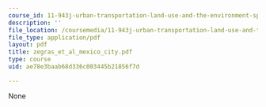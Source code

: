 ```yaml
---
course_id: 11-943j-urban-transportation-land-use-and-the-environment-spring-2002
description: ''
file_location: /coursemedia/11-943j-urban-transportation-land-use-and-the-environment-spring-2002/ae78e3baab68d336c003445b21856f7d_zegras_et_al_mexico_city.pdf
file_type: application/pdf
layout: pdf
title: zegras_et_al_mexico_city.pdf
type: course
uid: ae78e3baab68d336c003445b21856f7d

---
```

None
